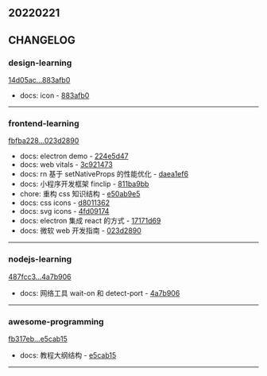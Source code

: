## 20220221

## CHANGELOG

### design-learning

[14d05ac...883afb0](https://github.com/zhbhun/design-learning/compare/14d05ac...883afb0)

* docs: icon - [883afb0](https://github.com/zhbhun/design-learning/commit/883afb00cfca8b93f2e505f75423bbc0b9d72669)

---

### frontend-learning

[fbfba228...023d2890](https://github.com/zhbhun/frontend-learning/compare/fbfba228...023d2890)

* docs: electron demo - [224e5d47](https://github.com/zhbhun/frontend-learning/commit/224e5d47d6489154cca6d58b08e3c72982ebd73c)
* docs: web vitals - [3c921473](https://github.com/zhbhun/frontend-learning/commit/3c9214734d0d72e44a14f9aa87b88594346a9a41)
* docs: rn 基于 setNativeProps 的性能优化 - [daea1ef6](https://github.com/zhbhun/frontend-learning/commit/daea1ef636582c5e5b2a11c72749c02b4641503c)
* docs: 小程序开发框架 finclip - [811ba9bb](https://github.com/zhbhun/frontend-learning/commit/811ba9bb22984b408025d48b7c9cc9204e3d7fb1)
* chore: 重构 css 知识结构 - [e50ab9e5](https://github.com/zhbhun/frontend-learning/commit/e50ab9e544a944258013ba08f7d5e452a2f7380d)
* docs: css icons - [d8011362](https://github.com/zhbhun/frontend-learning/commit/d80113627f57b69c1ab0927f902bd3aa9ce7cadc)
* docs: svg icons - [4fd09174](https://github.com/zhbhun/frontend-learning/commit/4fd091749af3ce5759811bc70d8d0569df9c7c6d)
* docs: electron 集成 react 的方式 - [17171d69](https://github.com/zhbhun/frontend-learning/commit/17171d69532211b1fe20fb9411dc35a2993eb4ef)
* docs: 微软 web 开发指南 - [023d2890](https://github.com/zhbhun/frontend-learning/commit/023d28902fd7f09e414c8b2d0f60d1733ad9b8d7)

---

### nodejs-learning

[487fcc3...4a7b906](https://github.com/zhbhun/nodejs-learning/compare/487fcc3...4a7b906)

* docs: 网络工具 wait-on 和 detect-port - [4a7b906](https://github.com/zhbhun/nodejs-learning/commit/4a7b906130ce5a7e87f5f5233ebb0f1d93c86072)

---

### awesome-programming

[fb317eb...e5cab15](https://github.com/zhbhun/awesome-programming/compare/fb317eb...e5cab15)

* docs: 教程大纲结构 - [e5cab15](https://github.com/zhbhun/awesome-programming/commit/e5cab15cc39af63ea44b4d22f9498fd479f8058a)

---

